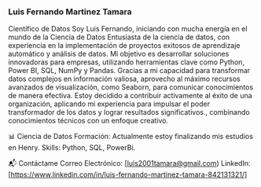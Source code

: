 ### Luis Fernando Martinez Tamara


Científico de Datos 
Soy Luis Fernando, iniciando con mucha energía en el mundo de la Ciencia de Datos Entusiasta de la ciencia de datos, con experiencia en la implementación de proyectos exitosos de aprendizaje automático y análisis de datos. Mi objetivo es desarrollar soluciones innovadoras para empresas, utilizando herramientas clave como Python, Power BI, SQL, NumPy y Pandas. Gracias a mi capacidad para transformar datos complejos en información valiosa, aprovecho al máximo recursos avanzados de visualización, como Seaborn, para comunicar conocimientos de manera efectiva. Estoy decidido a contribuir activamente al éxito de una organización, aplicando mi experiencia para impulsar el poder transformador de los datos y lograr resultados significativos., combinando conocimientos técnicos con un enfoque creativo.


📊 Ciencia de Datos
Formación: Actualmente estoy finalizando mis estudios en Henry.
Skills: Python, SQL, PowerBi.


📬 Contáctame
Correo Electrónico: [luis2001tamara@gmail.com)
LinkedIn: [https://www.linkedin.com/in/luis-fernando-martinez-tamara-842131321/]

